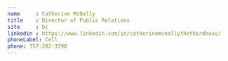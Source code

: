 ```yaml
---
name     : Catherine McNally
title    : Director of Public Relations
site     : bc
linkedin : https://www.linkedin.com/in/catherinemcnallythethirdhaus/
phoneLabel: Cell
phone: 757-282-3790
---
```

